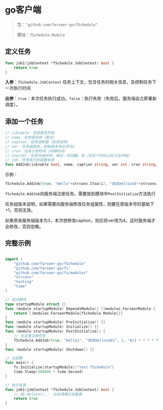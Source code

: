 # go客户端

> 包：`"github.com/farseer-go/fSchedule"`
>
> 模块：`fSchedule.Module`

## 定义任务
```go
func job1(jobContext *fSchedule.JobContext) bool {
    return true
}
```

**入参**：`fSchedule.JobContext` 任务上下文，包含任务的相关信息，及控制任务下一次执行时间

**出参**：`true`：本次任务执行成功。`false`：执行失败（失败后，服务端会立即重新调度）。

## 添加一个任务
```go
// isEnable：任务是否开启
// name：任务组名称（英文）
// caption：任务组标题（任务说明）
// ver：任务组版本，初始版本号必须为1
// cron：任务计划时间（间隔时间）
// startAt：任务开始时间，单位：时间戳，秒（在这个时间之后才会开始）
// job：任务执行的函数本体
func AddJob(isEnable bool, name, caption string, ver int, cron string, startAt int64, job JobFunc)
```

示例：
```go
fSchedule.AddJob(true, "Hello"+strconv.Itoa(i), "测试HelloJob"+strconv.Itoa(i), 1, "0/1 * * * * ?", 1674571566, job1)
```
`fSchedule.AddJob`向服务端注册任务。需要放到模块中`PostInitialize`方法执行

任务组版本说明，如果需要向服务端修改任务组属性，则要在原版本号的基础下+1，否则无效。

如果原来服务端版本为3，本次想修改caption，则应将ver改为4。这时服务端才会修改，否则忽略。


## 完整示例
```go

import (
	"github.com/farseer-go/fSchedule"
	"github.com/farseer-go/fs"
	"github.com/farseer-go/fs/modules"
	"strconv"
	"testing"
	"time"
)

// 启动模块
type startupModule struct {}
func (module startupModule) DependsModule() []modules.FarseerModule {
	return []modules.FarseerModule{fSchedule.Module{}}
}
func (module startupModule) PreInitialize() {}
func (module startupModule) Initialize() {}
func (module startupModule) PostInitialize() {
	// 在这里注册任务
    fSchedule.AddJob(true, "Hello1", "测试HelloJob1", 1, "0/1 * * * * ?", 1674571566, job1)
}
func (module startupModule) Shutdown() {}

// 主函数
func main() {
	fs.Initialize[startupModule]("test fSchedule")
	time.Sleep(300000 * time.Second)
}

// 执行任务
func job1(jobContext *fSchedule.JobContext) bool {
	// db.delete()... 比如清理日志数据
    return true
}
```